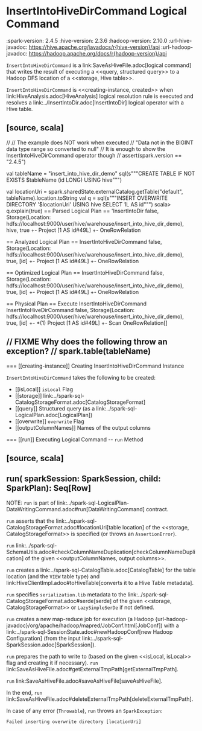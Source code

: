 # InsertIntoHiveDirCommand Logical Command

:spark-version: 2.4.5
:hive-version: 2.3.6
:hadoop-version: 2.10.0
:url-hive-javadoc: https://hive.apache.org/javadocs/r{hive-version}/api
:url-hadoop-javadoc: https://hadoop.apache.org/docs/r{hadoop-version}/api

`InsertIntoHiveDirCommand` is a link:SaveAsHiveFile.adoc[logical command] that writes the result of executing a <<query, structured query>> to a Hadoop DFS location of a <<storage, Hive table>>.

`InsertIntoHiveDirCommand` is <<creating-instance, created>> when link:HiveAnalysis.adoc[HiveAnalysis] logical resolution rule is executed and resolves a link:../InsertIntoDir.adoc[InsertIntoDir] logical operator with a Hive table.

[source, scala]
----
//
// The example does NOT work when executed
// "Data not in the BIGINT data type range so converted to null"
// It is enough to show the InsertIntoHiveDirCommand operator though
//
assert(spark.version == "2.4.5")

val tableName = "insert_into_hive_dir_demo"
sql(s"""CREATE TABLE IF NOT EXISTS $tableName (id LONG) USING hive""")

val locationUri = spark.sharedState.externalCatalog.getTable("default", tableName).location.toString
val q = sql(s"""INSERT OVERWRITE DIRECTORY '$locationUri' USING hive SELECT 1L AS id""")
scala> q.explain(true)
== Parsed Logical Plan ==
'InsertIntoDir false, Storage(Location: hdfs://localhost:9000/user/hive/warehouse/insert_into_hive_dir_demo), hive, true
+- Project [1 AS id#49L]
   +- OneRowRelation

== Analyzed Logical Plan ==
InsertIntoHiveDirCommand false, Storage(Location: hdfs://localhost:9000/user/hive/warehouse/insert_into_hive_dir_demo), true, [id]
+- Project [1 AS id#49L]
   +- OneRowRelation

== Optimized Logical Plan ==
InsertIntoHiveDirCommand false, Storage(Location: hdfs://localhost:9000/user/hive/warehouse/insert_into_hive_dir_demo), true, [id]
+- Project [1 AS id#49L]
   +- OneRowRelation

== Physical Plan ==
Execute InsertIntoHiveDirCommand InsertIntoHiveDirCommand false, Storage(Location: hdfs://localhost:9000/user/hive/warehouse/insert_into_hive_dir_demo), true, [id]
+- *(1) Project [1 AS id#49L]
   +- Scan OneRowRelation[]

// FIXME Why does the following throw an exception?
// spark.table(tableName)
----

=== [[creating-instance]] Creating InsertIntoHiveDirCommand Instance

`InsertIntoHiveDirCommand` takes the following to be created:

* [[isLocal]] `isLocal` Flag
* [[storage]] link:../spark-sql-CatalogStorageFormat.adoc[CatalogStorageFormat]
* [[query]] Structured query (as a link:../spark-sql-LogicalPlan.adoc[LogicalPlan])
* [[overwrite]] `overwrite` Flag
* [[outputColumnNames]] Names of the output columns

=== [[run]] Executing Logical Command -- `run` Method

[source, scala]
----
run(
  sparkSession: SparkSession,
  child: SparkPlan): Seq[Row]
----

NOTE: `run` is part of link:../spark-sql-LogicalPlan-DataWritingCommand.adoc#run[DataWritingCommand] contract.

`run` asserts that the link:../spark-sql-CatalogStorageFormat.adoc#locationUri[table location] of the <<storage, CatalogStorageFormat>> is specified (or throws an `AssertionError`).

`run` link:../spark-sql-SchemaUtils.adoc#checkColumnNameDuplication[checkColumnNameDuplication] of the given <<outputColumnNames, output columns>>.

`run` creates a link:../spark-sql-CatalogTable.adoc[CatalogTable] for the table location (and the `VIEW` table type) and link:HiveClientImpl.adoc#toHiveTable[converts it to a Hive Table metadata].

`run` specifies `serialization.lib` metadata to the link:../spark-sql-CatalogStorageFormat.adoc#serde[serde] of the given <<storage, CatalogStorageFormat>> or `LazySimpleSerDe` if not defined.

`run` creates a new map-reduce job for execution (a Hadoop {url-hadoop-javadoc}/org/apache/hadoop/mapred/JobConf.html[JobConf]) with a link:../spark-sql-SessionState.adoc#newHadoopConf[new Hadoop Configuration] (from the input link:../spark-sql-SparkSession.adoc[SparkSession]).

`run` prepares the path to write to (based on the given <<isLocal, isLocal>> flag and creating it if necessary). `run` link:SaveAsHiveFile.adoc#getExternalTmpPath[getExternalTmpPath].

`run` link:SaveAsHiveFile.adoc#saveAsHiveFile[saveAsHiveFile].

In the end, `run` link:SaveAsHiveFile.adoc#deleteExternalTmpPath[deleteExternalTmpPath].

In case of any error (`Throwable`), `run` throws an `SparkException`:

```
Failed inserting overwrite directory [locationUri]
```
